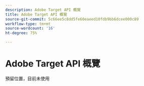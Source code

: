 ```yaml
---
description: Adobe Target API 概覽
title: Adobe Target API 概覽
source-git-commit: 5c66ee5c8dd5fe60eaeed10fdb9bb6dcee000c89
workflow-type: tm+mt
source-wordcount: '16'
ht-degree: 75%

---
```


# Adobe Target API 概覽

預留位置，目前未使用
